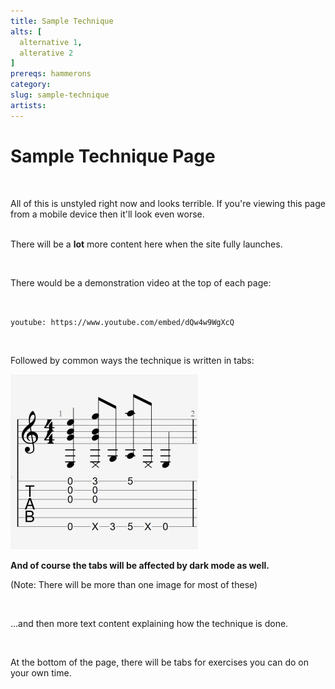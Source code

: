 ```yaml
---
title: Sample Technique
alts: [
  alternative 1,
  alterative 2
]
prereqs: hammerons
category: 
slug: sample-technique
artists:
---
```


# Sample Technique Page

<br/>

All of this is unstyled right now and looks terrible. If you're viewing this page from a mobile device then it'll look even worse. 

<br/> There will be a **lot** more content here when the site fully launches.

<br/>

There would be a demonstration video at the top of each page:

<br/>

`youtube: https://www.youtube.com/embed/dQw4w9WgXcQ`

<br/>

Followed by common ways the technique is written in tabs:

<div class="tabImg">
  <img src="images/exampletab.jpg" />
</div>

**And of course the tabs will be affected by dark mode as well.**

(Note: There will be more than one image for most of these)

<br/>

...and then more text content explaining how the technique is done. 

<br/>

At the bottom of the page, there will be tabs for exercises you can do on your own time.
